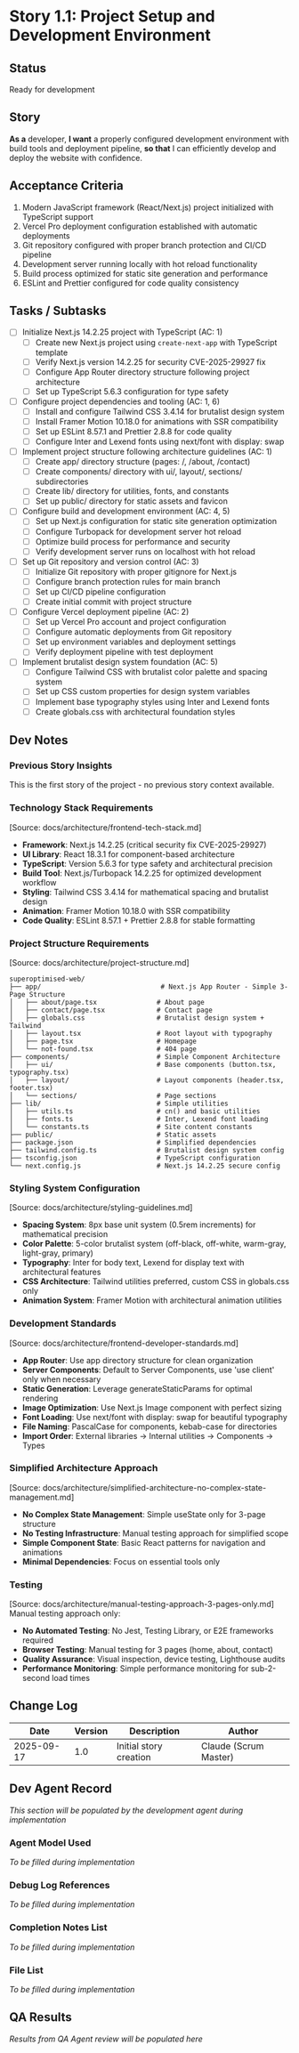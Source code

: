 # <!-- Powered by BMAD™ Core -->

# Story 1.1: Project Setup and Development Environment

## Status
Ready for development 

## Story
**As a** developer,
**I want** a properly configured development environment with build tools and deployment pipeline,
**so that** I can efficiently develop and deploy the website with confidence.

## Acceptance Criteria
1. Modern JavaScript framework (React/Next.js) project initialized with TypeScript support
2. Vercel Pro deployment configuration established with automatic deployments
3. Git repository configured with proper branch protection and CI/CD pipeline
4. Development server running locally with hot reload functionality
5. Build process optimized for static site generation and performance
6. ESLint and Prettier configured for code quality consistency

## Tasks / Subtasks

- [ ] Initialize Next.js 14.2.25 project with TypeScript (AC: 1)
  - [ ] Create new Next.js project using `create-next-app` with TypeScript template
  - [ ] Verify Next.js version 14.2.25 for security CVE-2025-29927 fix
  - [ ] Configure App Router directory structure following project architecture
  - [ ] Set up TypeScript 5.6.3 configuration for type safety

- [ ] Configure project dependencies and tooling (AC: 1, 6)
  - [ ] Install and configure Tailwind CSS 3.4.14 for brutalist design system
  - [ ] Install Framer Motion 10.18.0 for animations with SSR compatibility
  - [ ] Set up ESLint 8.57.1 and Prettier 2.8.8 for code quality
  - [ ] Configure Inter and Lexend fonts using next/font with display: swap

- [ ] Implement project structure following architecture guidelines (AC: 1)
  - [ ] Create app/ directory structure (pages: /, /about, /contact)
  - [ ] Create components/ directory with ui/, layout/, sections/ subdirectories
  - [ ] Create lib/ directory for utilities, fonts, and constants
  - [ ] Set up public/ directory for static assets and favicon

- [ ] Configure build and development environment (AC: 4, 5)
  - [ ] Set up Next.js configuration for static site generation optimization
  - [ ] Configure Turbopack for development server hot reload
  - [ ] Optimize build process for performance and security
  - [ ] Verify development server runs on localhost with hot reload

- [ ] Set up Git repository and version control (AC: 3)
  - [ ] Initialize Git repository with proper gitignore for Next.js
  - [ ] Configure branch protection rules for main branch
  - [ ] Set up CI/CD pipeline configuration
  - [ ] Create initial commit with project structure

- [ ] Configure Vercel deployment pipeline (AC: 2)
  - [ ] Set up Vercel Pro account and project configuration
  - [ ] Configure automatic deployments from Git repository
  - [ ] Set up environment variables and deployment settings
  - [ ] Verify deployment pipeline with test deployment

- [ ] Implement brutalist design system foundation (AC: 5)
  - [ ] Configure Tailwind CSS with brutalist color palette and spacing system
  - [ ] Set up CSS custom properties for design system variables
  - [ ] Implement base typography styles using Inter and Lexend fonts
  - [ ] Create globals.css with architectural foundation styles

## Dev Notes

### Previous Story Insights
This is the first story of the project - no previous story context available.

### Technology Stack Requirements
[Source: docs/architecture/frontend-tech-stack.md]
- **Framework**: Next.js 14.2.25 (critical security fix CVE-2025-29927)
- **UI Library**: React 18.3.1 for component-based architecture
- **TypeScript**: Version 5.6.3 for type safety and architectural precision
- **Build Tool**: Next.js/Turbopack 14.2.25 for optimized development workflow
- **Styling**: Tailwind CSS 3.4.14 for mathematical spacing and brutalist design
- **Animation**: Framer Motion 10.18.0 with SSR compatibility
- **Code Quality**: ESLint 8.57.1 + Prettier 2.8.8 for stable formatting

### Project Structure Requirements
[Source: docs/architecture/project-structure.md]
```
superoptimised-web/
├── app/                              # Next.js App Router - Simple 3-Page Structure
│   ├── about/page.tsx               # About page
│   ├── contact/page.tsx             # Contact page
│   ├── globals.css                  # Brutalist design system + Tailwind
│   ├── layout.tsx                   # Root layout with typography
│   ├── page.tsx                     # Homepage
│   └── not-found.tsx                # 404 page
├── components/                      # Simple Component Architecture
│   ├── ui/                          # Base components (button.tsx, typography.tsx)
│   ├── layout/                      # Layout components (header.tsx, footer.tsx)
│   └── sections/                    # Page sections
├── lib/                             # Simple utilities
│   ├── utils.ts                     # cn() and basic utilities
│   ├── fonts.ts                     # Inter, Lexend font loading
│   └── constants.ts                 # Site content constants
├── public/                          # Static assets
├── package.json                     # Simplified dependencies
├── tailwind.config.ts               # Brutalist design system config
├── tsconfig.json                    # TypeScript configuration
└── next.config.js                   # Next.js 14.2.25 secure config
```

### Styling System Configuration
[Source: docs/architecture/styling-guidelines.md]
- **Spacing System**: 8px base unit system (0.5rem increments) for mathematical precision
- **Color Palette**: 5-color brutalist system (off-black, off-white, warm-gray, light-gray, primary)
- **Typography**: Inter for body text, Lexend for display text with architectural features
- **CSS Architecture**: Tailwind utilities preferred, custom CSS in globals.css only
- **Animation System**: Framer Motion with architectural animation utilities

### Development Standards
[Source: docs/architecture/frontend-developer-standards.md]
- **App Router**: Use app directory structure for clean organization
- **Server Components**: Default to Server Components, use 'use client' only when necessary
- **Static Generation**: Leverage generateStaticParams for optimal rendering
- **Image Optimization**: Use Next.js Image component with perfect sizing
- **Font Loading**: Use next/font with display: swap for beautiful typography
- **File Naming**: PascalCase for components, kebab-case for directories
- **Import Order**: External libraries → Internal utilities → Components → Types

### Simplified Architecture Approach
[Source: docs/architecture/simplified-architecture-no-complex-state-management.md]
- **No Complex State Management**: Simple useState only for 3-page structure
- **No Testing Infrastructure**: Manual testing approach for simplified scope
- **Simple Component State**: Basic React patterns for navigation and animations
- **Minimal Dependencies**: Focus on essential tools only

### Testing
[Source: docs/architecture/manual-testing-approach-3-pages-only.md]
Manual testing approach only:
- **No Automated Testing**: No Jest, Testing Library, or E2E frameworks required
- **Browser Testing**: Manual testing for 3 pages (home, about, contact)
- **Quality Assurance**: Visual inspection, device testing, Lighthouse audits
- **Performance Monitoring**: Simple performance monitoring for sub-2-second load times

## Change Log
| Date | Version | Description | Author |
|------|---------|-------------|---------|
| 2025-09-17 | 1.0 | Initial story creation | Claude (Scrum Master) |

## Dev Agent Record
*This section will be populated by the development agent during implementation*

### Agent Model Used
*To be filled during implementation*

### Debug Log References
*To be filled during implementation*

### Completion Notes List
*To be filled during implementation*

### File List
*To be filled during implementation*

## QA Results
*Results from QA Agent review will be populated here*